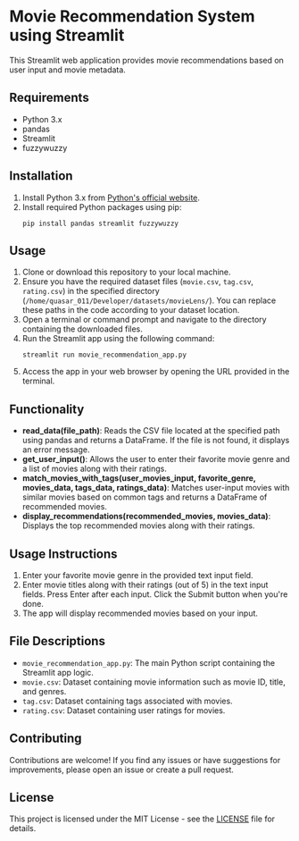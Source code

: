 # Movie Recommendation System using Streamlit

This Streamlit web application provides movie recommendations based on user input and movie metadata.

## Requirements

- Python 3.x
- pandas
- Streamlit
- fuzzywuzzy

## Installation

1. Install Python 3.x from [Python's official website](https://www.python.org/downloads/).
2. Install required Python packages using pip:
   ```
   pip install pandas streamlit fuzzywuzzy
   ```

## Usage

1. Clone or download this repository to your local machine.
2. Ensure you have the required dataset files (`movie.csv`, `tag.csv`, `rating.csv`) in the specified directory (`/home/quasar_011/Developer/datasets/movieLens/`). You can replace these paths in the code according to your dataset location.
3. Open a terminal or command prompt and navigate to the directory containing the downloaded files.
4. Run the Streamlit app using the following command:
   ```
   streamlit run movie_recommendation_app.py
   ```
5. Access the app in your web browser by opening the URL provided in the terminal.

## Functionality

- **read_data(file_path)**: Reads the CSV file located at the specified path using pandas and returns a DataFrame. If the file is not found, it displays an error message.
- **get_user_input()**: Allows the user to enter their favorite movie genre and a list of movies along with their ratings.
- **match_movies_with_tags(user_movies_input, favorite_genre, movies_data, tags_data, ratings_data)**: Matches user-input movies with similar movies based on common tags and returns a DataFrame of recommended movies.
- **display_recommendations(recommended_movies, movies_data)**: Displays the top recommended movies along with their ratings.

## Usage Instructions

1. Enter your favorite movie genre in the provided text input field.
2. Enter movie titles along with their ratings (out of 5) in the text input fields. Press Enter after each input. Click the Submit button when you're done.
3. The app will display recommended movies based on your input.

## File Descriptions

- `movie_recommendation_app.py`: The main Python script containing the Streamlit app logic.
- `movie.csv`: Dataset containing movie information such as movie ID, title, and genres.
- `tag.csv`: Dataset containing tags associated with movies.
- `rating.csv`: Dataset containing user ratings for movies.

## Contributing

Contributions are welcome! If you find any issues or have suggestions for improvements, please open an issue or create a pull request.

## License

This project is licensed under the MIT License - see the [LICENSE](LICENSE) file for details.
